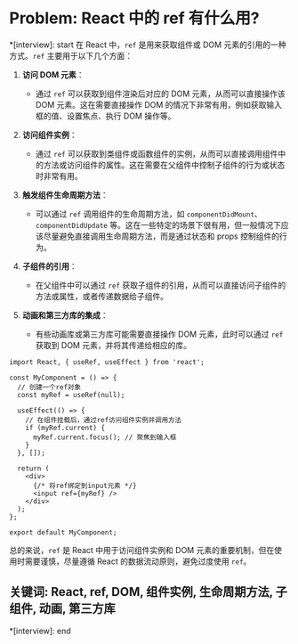 # Problem: React 中的 ref 有什么用?

*[interview]: start
在 React 中，`ref` 是用来获取组件或 DOM 元素的引用的一种方式。`ref` 主要用于以下几个方面：

1. **访问 DOM 元素**：
   - 通过 `ref` 可以获取到组件渲染后对应的 DOM 元素，从而可以直接操作该 DOM 元素。这在需要直接操作 DOM 的情况下非常有用，例如获取输入框的值、设置焦点、执行 DOM 操作等。

2. **访问组件实例**：
   - 通过 `ref` 可以获取到类组件或函数组件的实例，从而可以直接调用组件中的方法或访问组件的属性。这在需要在父组件中控制子组件的行为或状态时非常有用。

3. **触发组件生命周期方法**：
   - 可以通过 `ref` 调用组件的生命周期方法，如 `componentDidMount`、`componentDidUpdate` 等。这在一些特定的场景下很有用，但一般情况下应该尽量避免直接调用生命周期方法，而是通过状态和 props 控制组件的行为。

4. **子组件的引用**：
   - 在父组件中可以通过 `ref` 获取子组件的引用，从而可以直接访问子组件的方法或属性，或者传递数据给子组件。

5. **动画和第三方库的集成**：
   - 有些动画库或第三方库可能需要直接操作 DOM 元素，此时可以通过 `ref` 获取到 DOM 元素，并将其传递给相应的库。

```tsx
import React, { useRef, useEffect } from 'react';

const MyComponent = () => {
  // 创建一个ref对象
  const myRef = useRef(null);

  useEffect(() => {
    // 在组件挂载后，通过ref访问组件实例并调用方法
    if (myRef.current) {
      myRef.current.focus(); // 聚焦到输入框
    }
  }, []);

  return (
    <div>
      {/* 将ref绑定到input元素 */}
      <input ref={myRef} />
    </div>
  );
};

export default MyComponent;
```

总的来说，`ref` 是 React 中用于访问组件实例和 DOM 元素的重要机制，但在使用时需要谨慎，尽量遵循 React 的数据流动原则，避免过度使用 `ref`。

## 关键词: React, ref, DOM, 组件实例, 生命周期方法, 子组件, 动画, 第三方库
*[interview]: end
